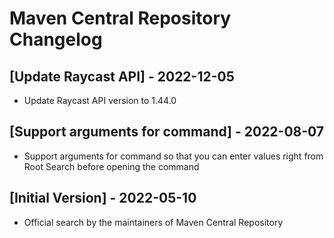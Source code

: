 # Maven Central Repository Changelog

## [Update Raycast API] - 2022-12-05

- Update Raycast API version to 1.44.0

## [Support arguments for command] - 2022-08-07

- Support arguments for command so that you can enter values right from Root Search before opening the command

## [Initial Version] - 2022-05-10

- Official search by the maintainers of Maven Central Repository
